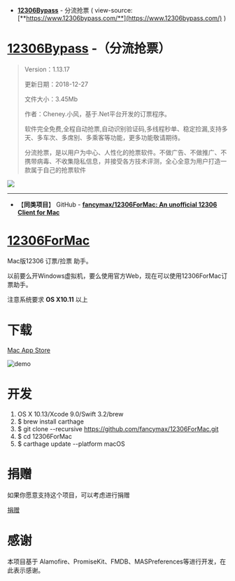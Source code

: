 

- [**12306Bypass**](https://www.12306bypass.com/) - 分流抢票 ( view-source:[**https://www.12306bypass.com/**](https://www.12306bypass.com/) )

# [**12306Bypass**](https://www.12306bypass.com/) -（分流抢票）
> 
> Version：1.13.17 
> 
> 更新日期：2018-12-27 
> 
> 文件大小：3.45Mb 
> 
> 作者：Cheney.小风，基于.Net平台开发的订票程序。
>  
>  软件完全免费,全程自动抢票,自动识别验证码,多线程秒单、稳定捡漏,支持多天、多车次、多席别、多乘客等功能，更多功能敬请期待。
>  
> 分流抢票，是以用户为中心、人性化的抢票软件。不做广告、不做推广、不携带病毒、不收集隐私信息，并接受各方技术评测，全心全意为用户打造一款属于自己的抢票软件

<a href="https://www.12306bypass.com/images/slider/browsers.png" title="12306Bypass-（分流抢票）">
<img src="https://camo.githubusercontent.com/924a50cf9707123eaa0ce7eb288ca77ea2390dbb/68747470733a2f2f7777772e31323330366279706173732e636f6d2f696d616765732f736c696465722f62726f77736572732e706e67?raw=true"/>
</a>

--------------

- 【**同类项目**】 GitHub - [**fancymax/12306ForMac: An unofficial 12306 Client for Mac**](https://github.com/fancymax/12306ForMachttps://github.com/fancymax/12306ForMac)


# [**12306ForMac**](https://github.com/fancymax/12306ForMac)

Mac版12306 订票/捡票 助手。

以前要么开Windows虚拟机，要么使用官方Web，现在可以使用12306ForMac订票助手。

注意系统要求  **OS X10.11**  以上

# 下载

[Mac App Store](https://itunes.apple.com/cn/app/ding-piao-zhu-shou/id1163682213?l=zh&ls=1&mt=12)


![demo](https://github.com/fancymax/12306ForMac/raw/master/screenshot/12306ForMac.jpg)

# 开发

1. OS X 10.13/Xcode 9.0/Swift 3.2/brew
2. $ brew install carthage
3. $ git clone --recursive https://github.com/fancymax/12306ForMac.git 
5. $ cd 12306ForMac
4. $ carthage update --platform macOS

# 捐赠
如果你愿意支持这个项目，可以考虑进行捐赠

[捐赠](https://github.com/fancymax/12306ForMac/blob/master/README.md#%E6%8D%90%E8%B5%A0)


# 感谢

本项目基于 Alamofire、PromiseKit、FMDB、MASPreferences等进行开发，在此表示感谢。
